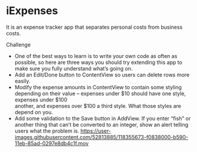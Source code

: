 # iExpenses
It is an  expense tracker app that separates personal costs from business costs.

Challenge
- One of the best ways to learn is to write your own code as often as possible, so here are three ways you should try extending this app to make sure you fully       understand what’s going on.
- Add an Edit/Done button to ContentView so users can delete rows more easily.
- Modify the expense amounts in ContentView to contain some styling depending on their value – expenses under $10 should have one style, expenses under $100     
  another, and expenses over $100 a third style. What those styles are depend on you.
- Add some validation to the Save button in AddView. If you enter “fish” or another thing that can’t be converted to an integer, show an alert telling users what     the problem is.
 https://user-images.githubusercontent.com/52813885/118355673-f0838000-b590-11eb-85ad-0297e8db4c1f.mov

